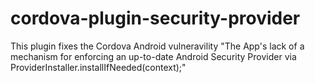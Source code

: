 # cordova-plugin-security-provider

This plugin fixes the Cordova Android vulneravility "The App's lack of a mechanism for enforcing an up-to-date Android Security Provider via ProviderInstaller.installIfNeeded(context);"
